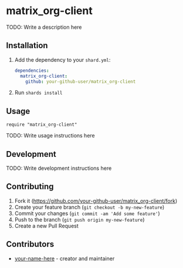 # matrix_org-client

TODO: Write a description here

## Installation

1. Add the dependency to your `shard.yml`:

   ```yaml
   dependencies:
     matrix_org-client:
       github: your-github-user/matrix_org-client
   ```

2. Run `shards install`

## Usage

```crystal
require "matrix_org-client"
```

TODO: Write usage instructions here

## Development

TODO: Write development instructions here

## Contributing

1. Fork it (<https://github.com/your-github-user/matrix_org-client/fork>)
2. Create your feature branch (`git checkout -b my-new-feature`)
3. Commit your changes (`git commit -am 'Add some feature'`)
4. Push to the branch (`git push origin my-new-feature`)
5. Create a new Pull Request

## Contributors

- [your-name-here](https://github.com/your-github-user) - creator and maintainer
